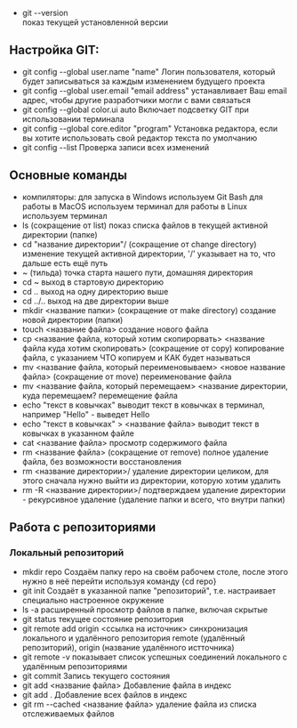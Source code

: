 - git --version  
показ текущей установленной версии
## Настройка GIT:
- git config --global user.name "name"
Логин пользователя, который будет записываться за каждым изменением будущего проекта
- git config --global user.email "email address"
устанавливает Ваш email адрес, чтобы другие разработчики могли с вами связаться
- git config --global color.ui auto
Включает подсветку GIT при использовании терминала
- git config --global core.editor "program"
Установка редактора, если вы хотите использовать свой редактор текста по умолчанию
- git config --list
Проверка записи всех изменений

## Основные команды
- компиляторы:
для запуска в Windows используем Git Bash
для работы в MacOS используем терминал
для работы в Linux используем терминал
- ls (сокращение от list)
показ списка файлов в текущей активной директории (папке)
- cd "название директории"/ (сокращение от change directory)
изменение текущей активной директории, '/' указывает на то, что дальше есть ещё путь
- ~ (тильда) 
точка старта нашего пути, домашняя директория
- cd ~ 
выход в стартовую директорию
- cd ..
выход на одну директорию выше
- cd ../.. 
выход на две директории выше
- mkdir <название папки> (сокращение от make directory)
создание новой директории (папки)
- touch <название файла>
создание нового файла
- cp <название файла, который хотим скопирорвать> <название файла куда хотим скопировать> (сокращение от copy)
копирование файла, с указанием ЧТО копируем и КАК будет называться
- mv <название файла, который переименовываем> <новое название файла> (сокращение от move)
переименование файла
- mv <название файла, который перемещаем> <название директории, куда перемещаем? 
перемещение файла 
- echo "текст в ковычках"
выводит текст в ковычках в терминал, например "Hello" - выведет Hello
- echo "текст в ковычках" > <название файла>
выводит текст в ковычках в указанном файле
- cat <название файла>
просмотр содержимого файла
- rm <название файла> (сокращение от remove)
полное удаление файла, без возможности восстановления
- rm <название директории>/
удаление директории целиком, для этого сначала нужно выйти из директории, которую хотим удалить
- rm -R <название директории>/
подтверждаем удаление директории - рекурсивное удаление (удаление папки и всего, что внутри папки)

## Работа с репозиториями
### Локальный репозиторий
- mkdir repo
Создаём папку repo на своём рабочем столе, после этого нужно в неё перейти используя команду {cd repo}
- git init
Создаёт в указанной папке "репозиторий", т.е. настраивает специально настроенное окружение
- ls -a 
расширенный просмотр файлов в папке, включая скрытые
- git status
текущее состояние репозитория
- git remote add origin <ссылка на источник>
синхронизация локального и удалённого репозитория
remote (удалённый репозиторий), origin (название удалённого истточника)
- git remote -v
показывает список успешных соединений локального с удалённым репозиториями
- git commit
Запись текущего состояния
- git add <название файла>
Добавление файла в индекс
- git add . 
Добавление всех файлов в индекс
- git rm --cached <название файла>
удаление файла из списка отслеживаемых файлов